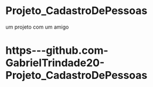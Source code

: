 # Projeto_CadastroDePessoas
um projeto com um amigo
# https---github.com-GabrielTrindade20-Projeto_CadastroDePessoas
